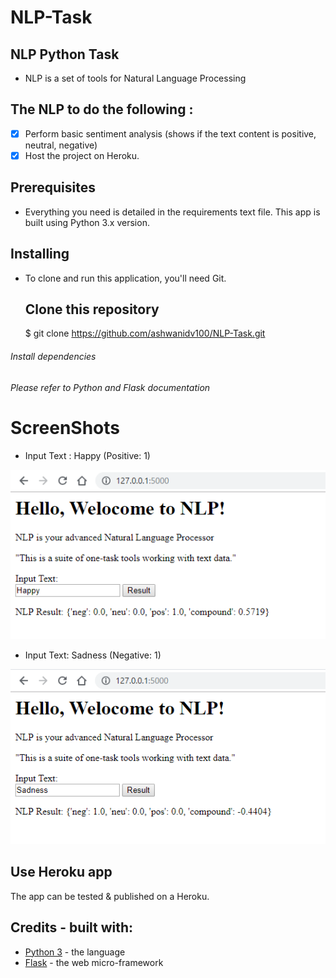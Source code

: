 # NLP-Task
## NLP Python Task </br>
- NLP is a set of tools for Natural Language Processing

## The NLP to do the following :
- [x] Perform basic sentiment analysis (shows if the text content is positive, neutral, negative) 
- [x] Host the project on Heroku.

## Prerequisites
- Everything you need is detailed in the requirements text file. This app is built using Python 3.x version.

## Installing
- To clone and run this application, you'll need Git.

    ## Clone this repository
    $ git clone https://github.com/ashwanidv100/NLP-Task.git

###### Install dependencies
###### Please refer to Python and Flask documentation

# ScreenShots
- Input Text : Happy (Positive: 1)

![User-entered text](/Screenshots/pic.PNG)

- Input Text: Sadness (Negative: 1)

![User-entered text](/Screenshots/pic1.PNG)

## Use Heroku app

The app can be tested & published on a Heroku.

## Credits - built with:

* [Python 3](https://www.python.org/downloads/) - the language
* [Flask](http://flask.pocoo.org/) - the web micro-framework
